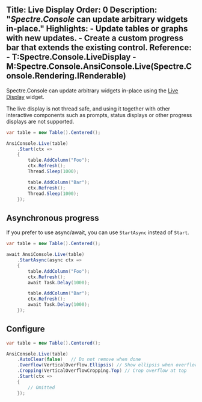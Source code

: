 Title: Live Display
Order: 0
Description: "*Spectre.Console* can update arbitrary widgets in-place."
Highlights:
    - Update tables or graphs with new updates.
    - Create a custom progress bar that extends the existing control.
Reference: 
    - T:Spectre.Console.LiveDisplay
    - M:Spectre.Console.AnsiConsole.Live(Spectre.Console.Rendering.IRenderable)
---

Spectre.Console can update arbitrary widgets in-place using the [Live Display](xref:T:Spectre.Console.LiveDisplay) widget.

<?# AsciiCast cast="live" /?>

<?# Alert ?>
  The live display is not 
  thread safe, and using it together with other interactive components such as 
  prompts, status displays or other progress displays are not supported.
<?#/ Alert ?>

```csharp
var table = new Table().Centered();

AnsiConsole.Live(table)
    .Start(ctx => 
    {
        table.AddColumn("Foo");
        ctx.Refresh();
        Thread.Sleep(1000);

        table.AddColumn("Bar");
        ctx.Refresh();
        Thread.Sleep(1000);
    });
```

## Asynchronous progress

If you prefer to use async/await, you can use `StartAsync` instead of `Start`.

```csharp
var table = new Table().Centered();

await AnsiConsole.Live(table)
    .StartAsync(async ctx => 
    {
        table.AddColumn("Foo");
        ctx.Refresh();
        await Task.Delay(1000);

        table.AddColumn("Bar");
        ctx.Refresh();
        await Task.Delay(1000);
    });
```

## Configure

```csharp
var table = new Table().Centered();

AnsiConsole.Live(table)
    .AutoClear(false)   // Do not remove when done
    .Overflow(VerticalOverflow.Ellipsis) // Show ellipsis when overflowing
    .Cropping(VerticalOverflowCropping.Top) // Crop overflow at top
    .Start(ctx =>
    {
        // Omitted
    });
```